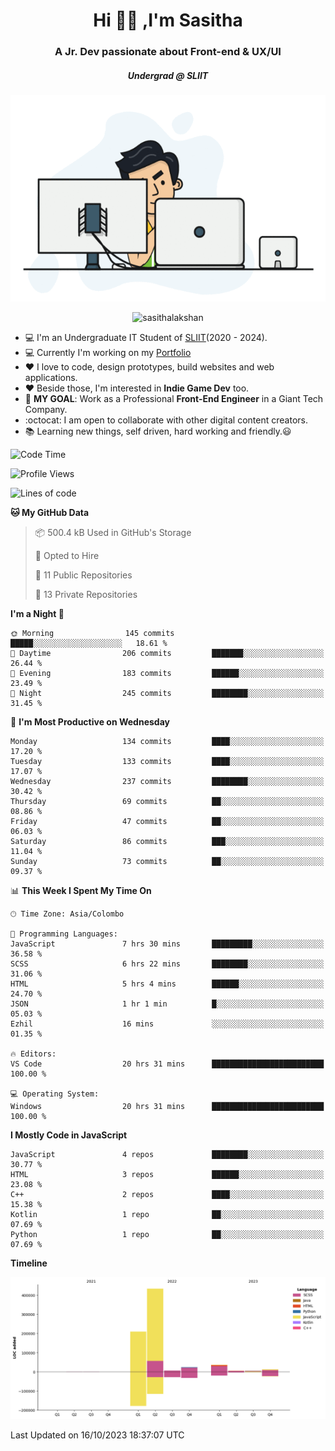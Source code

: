 
<h1 align="center">Hi 🙋‍♂️ ,I'm Sasitha</h1>
<h3 align="center">A Jr. Dev passionate about Front-end & UX/UI</h3>

<i><h5 align="center">Undergrad @ SLIIT</h5></i>

<p align="center">
  <img width="540" height="330" src="https://github.com/SasithaLakshan/SasithaLakshan/blob/main/dev.gif">
</p>
<p align="center"> <img src="https://komarev.com/ghpvc/?username=sasithalakshan&label=Profile%20views&color=0e75b6&style=flat" alt="sasithalakshan" /> </p>

- :computer: I'm an Undergraduate IT Student of [SLIIT](https://www.sliit.lk)(2020 - 2024).
- :computer: Currently I'm working on my <a href="https://SasithaLakshan.github.io" target="_blank">Portfolio</a>
- :heart: I love to code, design prototypes, build websites and web applications.
- :heart: Beside those, I'm interested in **Indie Game Dev** too.
- :electric_plug: **MY GOAL**: Work as a Professional **Front-End Engineer** in a Giant Tech Company.
- :octocat: I am open to collaborate with other digital content creators.
- :books: Learning new things, self driven, hard working and friendly.:smiley:
  
<!-- <h3 align="left">Tech Stack I'm Using</h3> -->

<!--START_SECTION:waka-->
![Code Time](http://img.shields.io/badge/Code%20Time-470%20hrs%2011%20mins-blue)

![Profile Views](http://img.shields.io/badge/Profile%20Views-0-blue)

![Lines of code](https://img.shields.io/badge/From%20Hello%20World%20I%27ve%20Written-738.4%20thousand%20lines%20of%20code-blue)

**🐱 My GitHub Data** 

> 📦 500.4 kB Used in GitHub's Storage 
 > 
> 💼 Opted to Hire
 > 
> 📜 11 Public Repositories 
 > 
> 🔑 13 Private Repositories 
 > 
**I'm a Night 🦉** 

```text
🌞 Morning                145 commits         █████░░░░░░░░░░░░░░░░░░░░   18.61 % 
🌆 Daytime                206 commits         ███████░░░░░░░░░░░░░░░░░░   26.44 % 
🌃 Evening                183 commits         ██████░░░░░░░░░░░░░░░░░░░   23.49 % 
🌙 Night                  245 commits         ████████░░░░░░░░░░░░░░░░░   31.45 % 
```
📅 **I'm Most Productive on Wednesday** 

```text
Monday                   134 commits         ████░░░░░░░░░░░░░░░░░░░░░   17.20 % 
Tuesday                  133 commits         ████░░░░░░░░░░░░░░░░░░░░░   17.07 % 
Wednesday                237 commits         ████████░░░░░░░░░░░░░░░░░   30.42 % 
Thursday                 69 commits          ██░░░░░░░░░░░░░░░░░░░░░░░   08.86 % 
Friday                   47 commits          ██░░░░░░░░░░░░░░░░░░░░░░░   06.03 % 
Saturday                 86 commits          ███░░░░░░░░░░░░░░░░░░░░░░   11.04 % 
Sunday                   73 commits          ██░░░░░░░░░░░░░░░░░░░░░░░   09.37 % 
```


📊 **This Week I Spent My Time On** 

```text
🕑︎ Time Zone: Asia/Colombo

💬 Programming Languages: 
JavaScript               7 hrs 30 mins       █████████░░░░░░░░░░░░░░░░   36.58 % 
SCSS                     6 hrs 22 mins       ████████░░░░░░░░░░░░░░░░░   31.06 % 
HTML                     5 hrs 4 mins        ██████░░░░░░░░░░░░░░░░░░░   24.70 % 
JSON                     1 hr 1 min          █░░░░░░░░░░░░░░░░░░░░░░░░   05.03 % 
Ezhil                    16 mins             ░░░░░░░░░░░░░░░░░░░░░░░░░   01.35 % 

🔥 Editors: 
VS Code                  20 hrs 31 mins      █████████████████████████   100.00 % 

💻 Operating System: 
Windows                  20 hrs 31 mins      █████████████████████████   100.00 % 
```

**I Mostly Code in JavaScript** 

```text
JavaScript               4 repos             ████████░░░░░░░░░░░░░░░░░   30.77 % 
HTML                     3 repos             ██████░░░░░░░░░░░░░░░░░░░   23.08 % 
C++                      2 repos             ████░░░░░░░░░░░░░░░░░░░░░   15.38 % 
Kotlin                   1 repo              ██░░░░░░░░░░░░░░░░░░░░░░░   07.69 % 
Python                   1 repo              ██░░░░░░░░░░░░░░░░░░░░░░░   07.69 % 
```



**Timeline**

![Lines of Code chart](https://raw.githubusercontent.com/SasithaLakshan/SasithaLakshan/main/assets/bar_graph.png)


 Last Updated on 16/10/2023 18:37:07 UTC
<!--END_SECTION:waka-->

